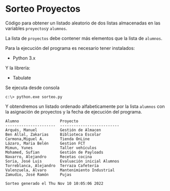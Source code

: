 # Sorteo Proyectos
Código para obtener un listado aleatorio de dos listas almacenadas en las variables `proyectos`y `alumnos`.

La lista de `proyectos` debe contener más elementos que la lista de `alumnos`.

Para la ejecución del programa es necesario tener instalados:
- Python 3.x

Y la librería:
- Tabulate

Se ejecuta desde consola 

```phyton
c:\> python.exe sorteo.py
```
Y obtendremos un listado ordenado alfabeticamente por la lista `alumnos` con la asignación de proyectos y la fecha de ejecución del programa.

```
Alumno                  Proyecto
----------------------  --------------------------
Arqués, Manuel          Gestión de Almacen
Ben Allal, Zakarias     Biblioteca Escolar
Carmona,Miguel A.       Tienda OnLine
Lázaro, Maria Belén     Gestion FCT
Mimun, Yunes            Taller vehículos
Mohamed, Sufian         Gestión de Payloads
Navarro, Alejandro      Recetas cocina
Soria, José Luis        Evaluación inicial Alumnos
Torreblanca, Alejandro  Terraza Cafetería
Valenzuela, Álvaro      Mantenimiento Industrial
Zamudio, José Ramón     Pujas

Sorteo generado el Thu Nov 10 10:05:06 2022
```


